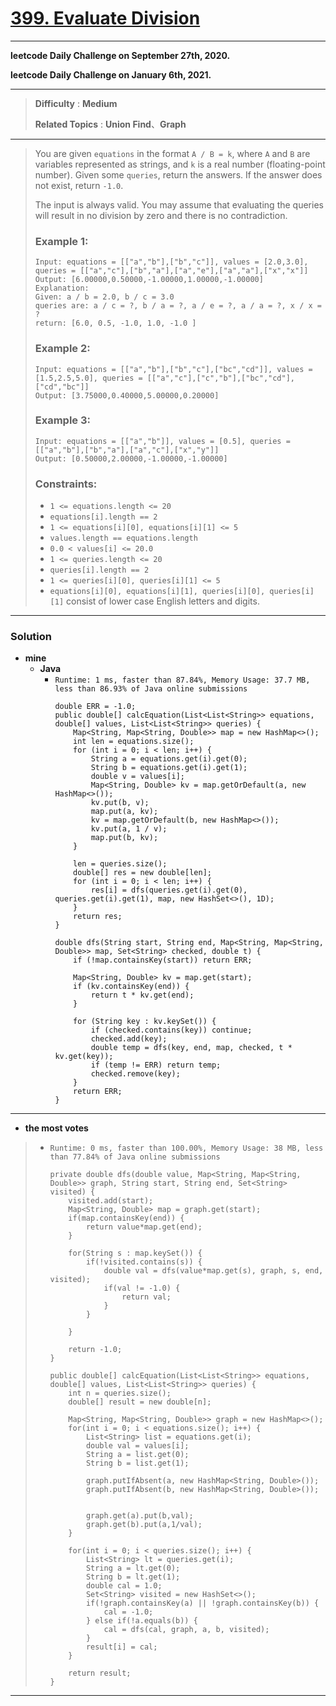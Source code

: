 # [399. Evaluate Division](https://leetcode.com/problems/evaluate-division/)

---

**leetcode Daily Challenge on September 27th, 2020.**

**leetcode Daily Challenge on January 6th, 2021.**

---

> **Difficulty** : **Medium**
>
> **Related Topics** : **Union Find**、**Graph**

---

> You are given `equations` in the format `A / B = k`, where `A` and `B` are variables represented as strings, and `k` is a real number (floating-point number).
> Given some `queries`, return the answers. If the answer does not exist, return `-1.0`.
>
> The input is always valid. You may assume that evaluating the queries will result in no division by zero and there is no contradiction.
>
>
>
> ### Example 1:
> ```
> Input: equations = [["a","b"],["b","c"]], values = [2.0,3.0], queries = [["a","c"],["b","a"],["a","e"],["a","a"],["x","x"]]
> Output: [6.00000,0.50000,-1.00000,1.00000,-1.00000]
> Explanation:
> Given: a / b = 2.0, b / c = 3.0
> queries are: a / c = ?, b / a = ?, a / e = ?, a / a = ?, x / x = ?
> return: [6.0, 0.5, -1.0, 1.0, -1.0 ]
> ```
>
> ### Example 2:
> ```
> Input: equations = [["a","b"],["b","c"],["bc","cd"]], values = [1.5,2.5,5.0], queries = [["a","c"],["c","b"],["bc","cd"],["cd","bc"]]
> Output: [3.75000,0.40000,5.00000,0.20000]
> ```
>
> ### Example 3:
> ```
> Input: equations = [["a","b"]], values = [0.5], queries = [["a","b"],["b","a"],["a","c"],["x","y"]]
> Output: [0.50000,2.00000,-1.00000,-1.00000]
> ```
>
> ### Constraints:
> * `1 <= equations.length <= 20`
> * `equations[i].length == 2`
> * `1 <= equations[i][0], equations[i][1] <= 5`
> * `values.length == equations.length`
> * `0.0 < values[i] <= 20.0`
> * `1 <= queries.length <= 20`
> * `queries[i].length == 2`
> * `1 <= queries[i][0], queries[i][1] <= 5`
> * `equations[i][0], equations[i][1], queries[i][0], queries[i][1]` consist of lower case English letters and digits.

---


### Solution
* **mine**
  * **Java**
    * `Runtime: 1 ms, faster than 87.84%, Memory Usage: 37.7 MB, less than 86.93% of Java online submissions`
      ```
      double ERR = -1.0;
      public double[] calcEquation(List<List<String>> equations, double[] values, List<List<String>> queries) {
          Map<String, Map<String, Double>> map = new HashMap<>();
          int len = equations.size();
          for (int i = 0; i < len; i++) {
              String a = equations.get(i).get(0);
              String b = equations.get(i).get(1);
              double v = values[i];
              Map<String, Double> kv = map.getOrDefault(a, new HashMap<>());
              kv.put(b, v);
              map.put(a, kv);
              kv = map.getOrDefault(b, new HashMap<>());
              kv.put(a, 1 / v);
              map.put(b, kv);
          }

          len = queries.size();
          double[] res = new double[len];
          for (int i = 0; i < len; i++) {
              res[i] = dfs(queries.get(i).get(0), queries.get(i).get(1), map, new HashSet<>(), 1D);
          }
          return res;
      }

      double dfs(String start, String end, Map<String, Map<String, Double>> map, Set<String> checked, double t) {
          if (!map.containsKey(start)) return ERR;

          Map<String, Double> kv = map.get(start);
          if (kv.containsKey(end)) {
              return t * kv.get(end);
          }

          for (String key : kv.keySet()) {
              if (checked.contains(key)) continue;
              checked.add(key);
              double temp = dfs(key, end, map, checked, t * kv.get(key));
              if (temp != ERR) return temp;
              checked.remove(key);
          }
          return ERR;
      }
      ```

---


* **the most votes**
>  * `Runtime: 0 ms, faster than 100.00%, Memory Usage: 38 MB, less than 77.84% of Java online submissions `
>    ```
>    private double dfs(double value, Map<String, Map<String, Double>> graph, String start, String end, Set<String> visited) {
>        visited.add(start);
>        Map<String, Double> map = graph.get(start);
>        if(map.containsKey(end)) {
>            return value*map.get(end);
>        }
>
>        for(String s : map.keySet()) {
>            if(!visited.contains(s)) {
>                double val = dfs(value*map.get(s), graph, s, end, visited);
>                if(val != -1.0) {
>                    return val;
>                }
>            }
>
>        }
>
>        return -1.0;
>    }
>
>    public double[] calcEquation(List<List<String>> equations, double[] values, List<List<String>> queries) {
>        int n = queries.size();
>        double[] result = new double[n];
>
>        Map<String, Map<String, Double>> graph = new HashMap<>();
>        for(int i = 0; i < equations.size(); i++) {
>            List<String> list = equations.get(i);
>            double val = values[i];
>            String a = list.get(0);
>            String b = list.get(1);
>
>            graph.putIfAbsent(a, new HashMap<String, Double>());
>            graph.putIfAbsent(b, new HashMap<String, Double>());
>
>
>            graph.get(a).put(b,val);
>            graph.get(b).put(a,1/val);
>        }
>
>        for(int i = 0; i < queries.size(); i++) {
>            List<String> lt = queries.get(i);
>            String a = lt.get(0);
>            String b = lt.get(1);
>            double cal = 1.0;
>            Set<String> visited = new HashSet<>();
>            if(!graph.containsKey(a) || !graph.containsKey(b)) {
>                cal = -1.0;
>            } else if(!a.equals(b)) {
>                cal = dfs(cal, graph, a, b, visited);
>            }
>            result[i] = cal;
>        }
>
>        return result;
>    }
>    ```

---


